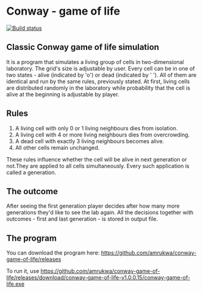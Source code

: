 # Conway - game of life

[![Build status](https://ci.appveyor.com/api/projects/status/54toka2m07mqg3uk/branch/master?svg=true)](https://ci.appveyor.com/project/amrukwa/conway-game-of-life/branch/master)

## Classic Conway game of life simulation

It is a program that simulates a living group of cells in two-dimensional laboratory. The grid's size is adjustable by user. 
Every cell can be in one of two states - alive (indicated by 'o') or dead (indicated by ' '). All of them are identical and run by the same rules, previously stated.
At first, living cells are distributed randomly in the laboratory while probability that the cell is alive at the beginning is adjustable by player.

## Rules 

1. A living cell with only 0 or 1 living neighbours dies from isolation.
2. A living cell with 4 or more living neighbours dies from overcrowding.
3. A dead cell with exactly 3 living neighbours becomes alive.
4. All other cells remain unchanged.

These rules influence whether the cell will be alive in next generation or not.They are applied to all cells simultaneously. Every such application is called a generation.

## The outcome

After seeing the first generation player decides after how many more generations they'd like to see the lab again. All the decisions together with outcomes - first and last generation - is stored in output file.

## The program

You can download the program here:
https://github.com/amrukwa/conway-game-of-life/releases

To run it, use 
https://github.com/amrukwa/conway-game-of-life/releases/download/conway-game-of-life-v1.0.0.15/conway-game-of-life.exe
 